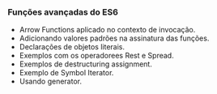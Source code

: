 ### Funções avançadas do ES6

+  Arrow Functions aplicado no contexto de invocação.
+  Adicionando valores padrões na assinatura das funções.
+  Declarações de objetos literais.
+  Exemplos com os operadorees Rest e Spread.
+  Exemplos de destructuring assignment. 
+  Exemplo de Symbol Iterator.
+  Usando generator.
